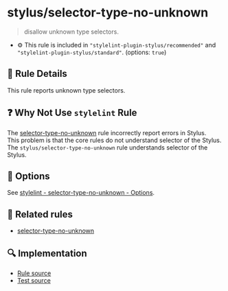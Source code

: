 # stylus/selector-type-no-unknown

> disallow unknown type selectors.

- :gear: This rule is included in `"stylelint-plugin-stylus/recommended"` and `"stylelint-plugin-stylus/standard"`. (options: `true`)

## :book: Rule Details

This rule reports unknown type selectors.

## :question: Why Not Use `stylelint` Rule

The [selector-type-no-unknown] rule incorrectly report errors in Stylus.  
This problem is that the core rules do not understand selector of the Stylus.  
The `stylus/selector-type-no-unknown` rule understands selector of the Stylus.

## :wrench: Options

See [stylelint - selector-type-no-unknown - Options](https://stylelint.io/user-guide/rules/selector-type-no-unknown#options).

## :couple: Related rules

- [selector-type-no-unknown]

[selector-type-no-unknown]: https://stylelint.io/user-guide/rules/selector-type-no-unknown
[postcss-styl]: https://github.com/ota-meshi/postcss-styl

## :mag: Implementation

- [Rule source](https://github.com/ota-meshi/stylelint-plugin-stylus/blob/master/lib/rules/selector-type-no-unknown.js)
- [Test source](https://github.com/ota-meshi/stylelint-plugin-stylus/blob/master/tests/lib/rules/selector-type-no-unknown.js)
